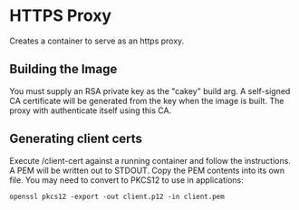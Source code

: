 # HTTPS Proxy

Creates a container to serve as an https proxy.

## Building the Image

You must supply an RSA private key as the "cakey" build arg. A self-signed CA certificate will be generated from the key when the image is built. The proxy with authenticate itself using this CA.

## Generating client certs

Execute /client-cert against a running container and follow the instructions. A PEM will be written out to STDOUT. Copy the PEM contents into its own file. You may need to convert to PKCS12 to use in applications:

```
openssl pkcs12 -export -out client.p12 -in client.pem
```
